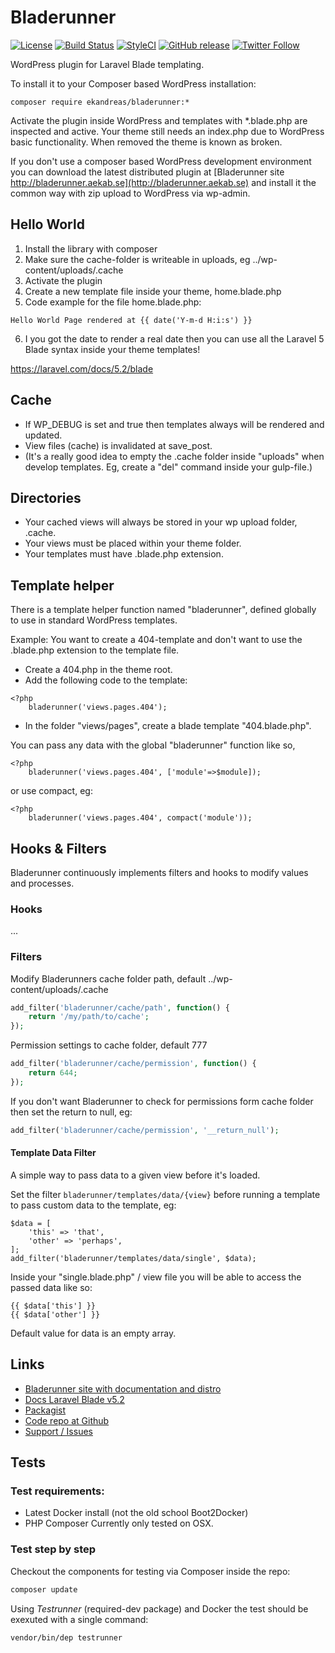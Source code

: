 # Bladerunner

[![License](https://img.shields.io/badge/license-MIT-blue.svg)](https://github.com/ekandreas/bladerunner)
[![Build Status](https://travis-ci.org/ekandreas/bladerunner.svg?branch=master)](https://travis-ci.org/ekandreas/bladerunner)
[![StyleCI](https://styleci.io/repos/48002506/shield)](https://styleci.io/repos/48002506)
[![GitHub release](https://img.shields.io/github/release/ekandreas/bladerunner.svg)](http://bladerunner.aekab.se/bladerunner.zip)
[![Twitter Follow](https://img.shields.io/twitter/follow/aekabse.svg?style=social)](https://twitter.com/intent/user?screen_name=aekabse)


WordPress plugin for Laravel Blade templating.

To install it to your Composer based WordPress installation:

```
composer require ekandreas/bladerunner:*
```
Activate the plugin inside WordPress and templates with *.blade.php are inspected and active.
Your theme still needs an index.php due to WordPress basic functionality. When removed the theme is known as broken.

If you don't use a composer based WordPress development environment you can download the latest distributed plugin at [Bladerunner site http://bladerunner.aekab.se](http://bladerunner.aekab.se) and install it the common way with zip upload to WordPress via wp-admin.

## Hello World
1. Install the library with composer
2. Make sure the cache-folder is writeable in uploads, eg ../wp-content/uploads/.cache
3. Activate the plugin
4. Create a new template file inside your theme, home.blade.php
5. Code example for the file home.blade.php:
```
Hello World Page rendered at {{ date('Y-m-d H:i:s') }}
```
6. I you got the date to render a real date then you can use all the Laravel 5 Blade syntax inside your theme templates!

https://laravel.com/docs/5.2/blade

## Cache
* If WP_DEBUG is set and true then templates always will be rendered and updated.
* View files (cache) is invalidated at save_post.
* (It's a really good idea to empty the .cache folder inside "uploads" when develop templates. Eg, create a "del" command inside your gulp-file.)

## Directories
* Your cached views will always be stored in your wp upload folder, .cache.
* Your views must be placed within your theme folder.
* Your templates must have .blade.php extension.

## Template helper
There is a template helper function named "bladerunner", defined globally to use in standard WordPress templates.

Example:
You want to create a 404-template and don't want to use the .blade.php extension to the template file.

* Create a 404.php in the theme root.
* Add the following code to the template:
```
<?php
    bladerunner('views.pages.404');
```
* In the folder "views/pages", create a blade template "404.blade.php".

You can pass any data with the global "bladerunner" function like so,
```
<?php
    bladerunner('views.pages.404', ['module'=>$module]);
```
or use compact, eg:
```
<?php
    bladerunner('views.pages.404', compact('module'));
```

## Hooks & Filters
Bladerunner continuously implements filters and hooks to modify values and processes.

### Hooks
...

### Filters
Modify Bladerunners cache folder path, default ../wp-content/uploads/.cache
```php
add_filter('bladerunner/cache/path', function() {
	return '/my/path/to/cache';
});
```

Permission settings to cache folder, default 777
```php
add_filter('bladerunner/cache/permission', function() {
	return 644;
});
```
If you don't want Bladerunner to check for permissions form cache folder then set the return to null, eg:
```php
add_filter('bladerunner/cache/permission', '__return_null');
```

#### Template Data Filter
A simple way to pass data to a given view before it's loaded.

Set the filter ``bladerunner/templates/data/{view}`` before running a template to pass custom data to the template, eg:
```
$data = [
	'this' => 'that',
	'other' => 'perhaps',
];
add_filter('bladerunner/templates/data/single', $data);
```

Inside your "single.blade.php" / view file you will be able to access the passed data like so:
```
{{ $data['this'] }}
{{ $data['other'] }}
```

Default value for data is an empty array.

## Links
* [Bladerunner site with documentation and distro](http://bladerunner.aekab.se)
* [Docs Laravel Blade v5.2](https://laravel.com/docs/5.2/blade)
* [Packagist](https://packagist.org/packages/ekandreas/bladerunner)
* [Code repo at Github](https://github.com/ekandreas/bladerunner)
* [Support / Issues](https://github.com/ekandreas/bladerunner/issues)

## Tests

### Test requirements:
* Latest Docker install (not the old school Boot2Docker)
* PHP Composer
Currently only tested on OSX.

### Test step by step
Checkout the components for testing via Composer inside the repo:
```bash
composer update
```

Using *Testrunner* (required-dev package) and Docker the test should be exexuted with a single command:
```bash
vendor/bin/dep testrunner
```

